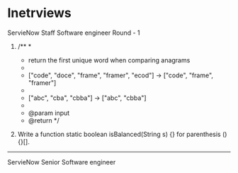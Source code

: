 # Inetrviews

ServieNow Staff Software engineer 
Round - 1
1. /**
     *
     * return the first unique word when comparing anagrams
     *
     * ["code", "doce", "frame", "framer", "ecod"] -> ["code", "frame", "framer"]
     *
     * ["abc", "cba", "cbba"] -> ["abc", "cbba"]
     *
     * @param input
     * @return
     */
     
  2. Write a function static boolean isBalanced(String s) {} for parenthesis (){}[].
  
  -----------------------------------------------------------------------------------------------------
  
  ServieNow Senior Software engineer 
